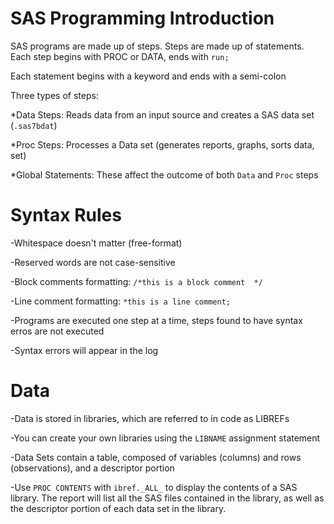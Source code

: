 SAS Programming Introduction
=========================
SAS programs are made up of steps. Steps are made up of statements. Each step begins with PROC or DATA, ends with `run;`

Each statement begins with a keyword and ends with a semi-colon

Three types of steps:

*Data Steps: Reads data from an input source and creates a SAS data set (`.sas7bdat`)

*Proc Steps: Processes a Data set (generates reports, graphs, sorts data, set)

*Global Statements: These affect the outcome of both `Data` and `Proc` steps

 
	
Syntax Rules
==================
-Whitespace doesn't matter (free-format)

-Reserved words are not case-sensitive

-Block comments formatting:
	`/*this is a block comment  */`

-Line comment formatting:
	`*this is a line comment;`

-Programs are executed one step at a time, steps found to have syntax erros are not executed 

-Syntax errors will appear in the log
	
Data
===========
-Data is stored in libraries, which are referred to in code as LIBREFs

-You can create your own libraries using the `LIBNAME` assignment statement

-Data Sets contain a table, composed of variables (columns) and rows (observations), and a descriptor portion

-Use `PROC CONTENTS` with `ibref._ALL_` to display the contents of a SAS library. The report will list all the SAS files contained in the library, as well as the descriptor portion of each data set in the library.
